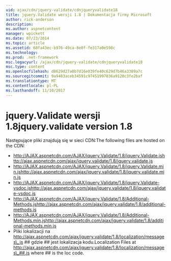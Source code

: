 ```yaml
---
uid: ajax/cdn/jquery-validate/cdnjqueryvalidate18
title: jquery.Validate wersji 1.8 | Dokumentacja firmy Microsoft
author: rick-anderson
description: 
ms.author: aspnetcontent
manager: wpickett
ms.date: 07/23/2014
ms.topic: article
ms.assetid: 68fa43ec-b976-49ca-8e0f-fe317a0e598c
ms.technology: 
ms.prod: .net-framework
msc.legacyurl: /ajax/cdn/jquery-validate/cdnjqueryvalidate18
msc.type: content
ms.openlocfilehash: d8629d27a0b7d16e039fe40c629d7b46a3389a7c
ms.sourcegitcommit: 9a9483aceb34591c97451997036a9120c3fe2baf
ms.translationtype: MT
ms.contentlocale: pl-PL
ms.lasthandoff: 11/10/2017
---
```

<a name="jqueryvalidate-version-18"></a><span data-ttu-id="3f682-102">jquery.Validate wersji 1.8</span><span class="sxs-lookup"><span data-stu-id="3f682-102">jquery.validate version 1.8</span></span>
====================
<span data-ttu-id="3f682-103">Następujące pliki znajdują się w sieci CDN:</span><span class="sxs-lookup"><span data-stu-id="3f682-103">The following files are hosted on the CDN:</span></span>

- <span data-ttu-id="3f682-104">http://AJAX.aspnetcdn.com/AJAX/jquery.Validate/1.8/jquery.Validate.js</span><span class="sxs-lookup"><span data-stu-id="3f682-104">http://ajax.aspnetcdn.com/ajax/jquery.validate/1.8/jquery.validate.js</span></span>
- <span data-ttu-id="3f682-105">http://AJAX.aspnetcdn.com/AJAX/jquery.Validate/1.8/jquery.Validate.min.js</span><span class="sxs-lookup"><span data-stu-id="3f682-105">http://ajax.aspnetcdn.com/ajax/jquery.validate/1.8/jquery.validate.min.js</span></span>
- <span data-ttu-id="3f682-106">http://AJAX.aspnetcdn.com/AJAX/jquery.Validate/1.8/jquery.Validate-vsdoc.js</span><span class="sxs-lookup"><span data-stu-id="3f682-106">http://ajax.aspnetcdn.com/ajax/jquery.validate/1.8/jquery.validate-vsdoc.js</span></span>
- <span data-ttu-id="3f682-107">http://AJAX.aspnetcdn.com/AJAX/jquery.Validate/1.8/Additional-Methods.js</span><span class="sxs-lookup"><span data-stu-id="3f682-107">http://ajax.aspnetcdn.com/ajax/jquery.validate/1.8/additional-methods.js</span></span>
- <span data-ttu-id="3f682-108">http://AJAX.aspnetcdn.com/AJAX/jquery.Validate/1.8/Additional-Methods.min.js</span><span class="sxs-lookup"><span data-stu-id="3f682-108">http://ajax.aspnetcdn.com/ajax/jquery.validate/1.8/additional-methods.min.js</span></span>
- <span data-ttu-id="3f682-109">Pliki lokalizacji na http://ajax.aspnetcdn.com/ajax/jquery.validate/1.8/localization/messages\_js ## gdzie ## jest lokalizacja kodu.</span><span class="sxs-lookup"><span data-stu-id="3f682-109">Localization Files at http://ajax.aspnetcdn.com/ajax/jquery.validate/1.8/localization/messages\_##.js where ## is the loc code.</span></span>
